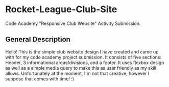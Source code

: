 # Rocket-League-Club-Site
Code Academy "Responsive Club Website" Activity Submission.

## General Description
Hello! This is the simple club website design I have created and came up with for my code academy project submission.
It consists of five sections: Header, 3 informational areas/divisions, and a footer.
It uses flexbox design as well as a simple media query to make this as user friendly as my skill allows.
Unfortunately at the moment, I'm not that creative, however I suppose that comes with time! :)
